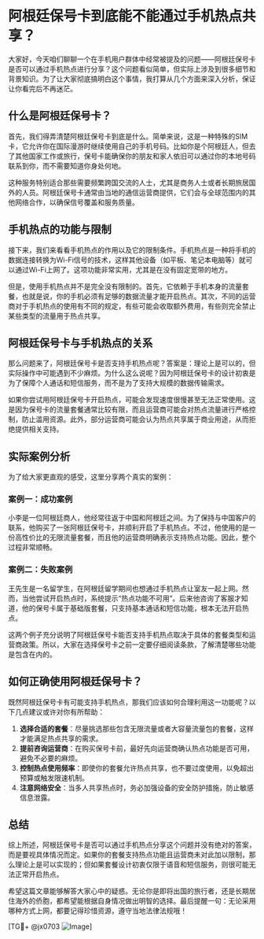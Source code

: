# 阿根廷保号卡到底能不能通过手机热点共享？

大家好，今天咱们聊聊一个在手机用户群体中经常被提及的问题——阿根廷保号卡是否可以通过手机热点进行分享？这个问题看似简单，但实际上涉及到很多细节和背景知识。为了让大家彻底搞明白这个事情，我打算从几个方面来深入分析，保证让你看完后不再迷茫。

## 什么是阿根廷保号卡？

首先，我们得弄清楚阿根廷保号卡到底是什么。简单来说，这是一种特殊的SIM卡，它允许你在国际漫游时继续使用自己的手机号码。比如你是个阿根廷人，但去了其他国家工作或旅行，保号卡能确保你的朋友和家人依旧可以通过你的本地号码联系到你，而不需要知道你身处何地。

这种服务特别适合那些需要频繁跨国交流的人士，尤其是商务人士或者长期旅居国外的人员。阿根廷保号卡通常由当地的通信运营商提供，它们会与全球范围内的其他网络合作，以确保信号覆盖和服务质量。

## 手机热点的功能与限制

接下来，我们来看看手机热点的作用以及它的限制条件。手机热点是一种将手机的数据连接转换为Wi-Fi信号的技术，这样其他设备（如平板、笔记本电脑等）就可以通过Wi-Fi上网了。这项功能非常实用，尤其是在没有固定宽带的地方。

但是，使用手机热点并不是完全没有限制的。首先，它依赖于手机本身的流量套餐，也就是说，你的手机必须有足够的数据流量才能开启热点。其次，不同的运营商对于手机热点的使用有不同的规定，有些可能会收取额外费用，有些则完全禁止某些类型的流量用于热点共享。

## 阿根廷保号卡与手机热点的关系

那么问题来了，阿根廷保号卡是否支持手机热点呢？答案是：理论上是可以的，但实际操作中可能遇到不少麻烦。为什么这么说呢？因为阿根廷保号卡的设计初衷是为了保障个人通话和短信服务，而不是为了支持大规模的数据传输需求。

如果你尝试用阿根廷保号卡开启热点，可能会发现速度很慢甚至无法正常使用。这是因为保号卡的流量套餐通常比较有限，而且运营商可能会对热点流量进行严格控制，防止滥用资源。此外，部分运营商可能会认为热点共享属于商业用途，从而拒绝提供相关支持。

## 实际案例分析

为了给大家更直观的感受，这里分享两个真实的案例：

### 案例一：成功案例
小李是一位阿根廷商人，他经常往返于中国和阿根廷之间。为了保持与中国客户的联系，他购买了一张阿根廷保号卡，并顺利开启了手机热点。不过，他使用的是一份高性价比的无限流量套餐，而且他的运营商明确表示支持热点功能。因此，整个过程非常顺畅。

### 案例二：失败案例
王先生是一名留学生，在阿根廷留学期间也想通过手机热点让室友一起上网。然而，当他尝试开启热点时，系统提示“热点功能不可用”。后来他咨询了客服才知道，他的保号卡属于基础版套餐，只支持基本通话和短信功能，根本无法开启热点。

这两个例子充分说明了阿根廷保号卡能否支持手机热点取决于具体的套餐类型和运营商政策。所以，大家在选择保号卡之前一定要仔细阅读条款，了解清楚哪些功能是包含在内的。

## 如何正确使用阿根廷保号卡？

既然阿根廷保号卡有可能支持手机热点，那我们应该如何合理利用这一功能呢？以下几点建议或许对你有所帮助：

1. **选择合适的套餐**：尽量挑选那些包含无限流量或者大容量流量包的套餐，这样才能满足热点共享的需求。
2. **提前咨询运营商**：在购买保号卡前，最好先向运营商确认热点功能是否可用，避免不必要的麻烦。
3. **控制热点使用频率**：即使你的套餐允许热点共享，也不要过度使用，以免超出预算或触发限速机制。
4. **注意网络安全**：当多人共享热点时，务必加强设备的安全防护措施，防止敏感信息泄露。

## 总结

综上所述，阿根廷保号卡是否可以通过手机热点分享这个问题并没有绝对的答案，而是要视具体情况而定。如果你的套餐支持热点功能且运营商未对此加以限制，那么理论上是可以实现的；但如果套餐设计初衷仅限于语音和短信服务，则很可能无法正常开启热点。

希望这篇文章能够解答大家心中的疑惑。无论你是即将出国的旅行者，还是长期居住海外的侨胞，都希望能根据自身情况做出明智的选择。最后提醒一句：无论采用哪种方式上网，都要记得珍惜资源，遵守当地法律法规哦！

[TG💪+ @jx0703 ![Image](https://github.com/user-attachments/assets/dbca1d08-cadb-493c-b0ec-ad6f7a83f270)]